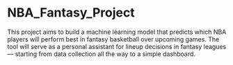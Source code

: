 # NBA_Fantasy_Project
This project aims to build a machine learning model that predicts which NBA players will perform best in fantasy basketball over upcoming games. The tool will serve as a personal assistant for lineup decisions in fantasy leagues — starting from data collection all the way to a simple dashboard.
